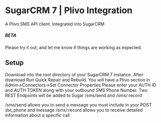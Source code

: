 # SugarCRM 7 | Plivo Integration

A Plivo SMS API client. Integrated into SugarCRM

##### BETA

Please try it out, and let me know if things are working as expected.

## Setup

Download into the root directory of your SugarCRM 7 instance. After download Run Quick Repair and Rebuild.
You will have a Plivo section in Admin->Connectors->Set Connector Properties
Please enter your AUTH ID and AUTH TOKEN along with your outbound SMS Phone Number.
Two REST Endpoints will be added to Sugar /sms/send and /sms/:record

/sms/send allows you to send a message you must include in your POST dst_phone and message
/sms/:record allows you to receive detailed information about a specific call